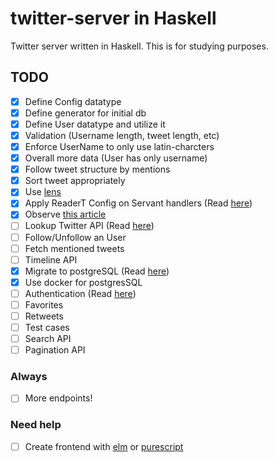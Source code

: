# twitter-server in Haskell

Twitter server written in Haskell. This is for studying purposes.

## TODO

- [x] Define Config datatype
- [x] Define generator for initial db
- [x] Define User datatype and utilize it
- [x] Validation (Username length, tweet length, etc)
- [x] Enforce UserName to only use latin-charcters
- [x] Overall more data (User has only username)
- [x] Follow tweet structure by mentions
- [x] Sort tweet appropriately
- [x] Use [lens](http://hackage.haskell.org/package/lens)
- [x] Apply ReaderT Config on Servant handlers (Read [here](https://haskell-servant.readthedocs.io/en/stable/cookbook/using-custom-monad/UsingCustomMonad.html))
- [x] Observe [this article](http://www.parsonsmatt.org/2016/07/08/servant-persistent_updated.html)
- [ ] Lookup Twitter API (Read [here](https://developer.twitter.com/))
- [ ] Follow/Unfollow an User
- [ ] Fetch mentioned tweets
- [ ] Timeline API
- [x] Migrate to postgreSQL (Read [here](https://www.yesodweb.com/book/persistent#persistent_something_besides_sqlite))
- [x] Use docker for postgresSQL
- [ ] Authentication (Read [here](https://haskell-servant.readthedocs.io/en/stable/tutorial/Authentication.html))
- [ ] Favorites
- [ ] Retweets
- [ ] Test cases
- [ ] Search API
- [ ] Pagination API

### Always
- [ ] More endpoints!

### Need help
- [ ] Create frontend with [elm](https://elm-lang.org/) or [purescript](http://www.purescript.org/)